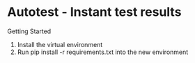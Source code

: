 Autotest - Instant test results
===============================

Getting Started

1. Install the virtual environment
2. Run pip install -r requirements.txt into the new environment
